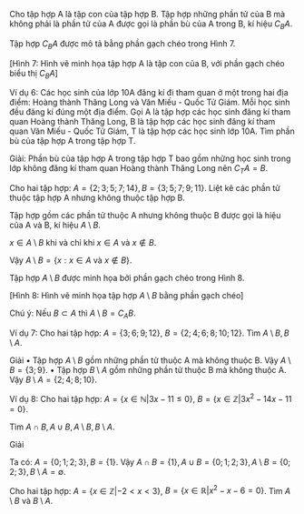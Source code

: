 Cho tập hợp A là tập con của tập hợp B. Tập hợp những phần tử của B mà không phải là phần tử của A được gọi là phần bù của A trong B, kí hiệu $C_B A$.

Tập hợp $C_B A$ được mô tả bằng phần gạch chéo trong Hình 7.

[Hình 7: Hình vẽ minh họa tập hợp A là tập con của B, với phần gạch chéo biểu thị $C_B A$]

Ví dụ 6: Các học sinh của lớp 10A đăng kí đi tham quan ở một trong hai địa điểm: Hoàng thành Thăng Long và Văn Miếu - Quốc Tử Giám. Mỗi học sinh đều đăng kí đúng một địa điểm. Gọi A là tập hợp các học sinh đăng kí tham quan Hoàng thành Thăng Long, B là tập hợp các học sinh đăng kí tham quan Văn Miếu - Quốc Tử Giám, T là tập hợp các học sinh lớp 10A. Tìm phần bù của tập hợp A trong tập hợp T.

Giải: Phần bù của tập hợp A trong tập hợp T bao gồm những học sinh trong lớp không đăng kí tham quan Hoàng thành Thăng Long nên $C_T A = B$.

Cho hai tập hợp: $A = \{2; 3; 5; 7; 14\}, B = \{3; 5; 7; 9; 11\}$.
Liệt kê các phần tử thuộc tập hợp A nhưng không thuộc tập hợp B.

Tập hợp gồm các phần tử thuộc A nhưng không thuộc B được gọi là hiệu của A và B, kí hiệu $A \setminus B$.

$x \in A \setminus B$ khi và chỉ khi $x \in A$ và $x \notin B$.

Vậy $A \setminus B = \{x : x \in A \text{ và } x \notin B\}$.

Tập hợp $A \setminus B$ được minh họa bởi phần gạch chéo trong Hình 8.

[Hình 8: Hình vẽ minh họa tập hợp $A \setminus B$ bằng phần gạch chéo]

Chú ý: Nếu $B \subset A$ thì $A \setminus B = C_A B$.

Ví dụ 7: Cho hai tập hợp: $A = \{3; 6; 9; 12\}$,
                          $B = \{2; 4; 6; 8; 10; 12\}$.
Tìm $A \setminus B, B \setminus A$.

Giải
• Tập hợp $A \setminus B$ gồm những phần tử thuộc A mà không thuộc B. Vậy $A \setminus B = \{3; 9\}$.
• Tập hợp $B \setminus A$ gồm những phần tử thuộc B mà không thuộc A. Vậy $B \setminus A = \{2; 4; 8; 10\}$.

Ví dụ 8: Cho hai tập hợp: $A = \{x \in \mathbb{N} | 3x - 11 \leq 0\}$,
                          $B = \{x \in \mathbb{Z} | 3x^2 - 14x - 11 = 0\}$.

Tìm $A \cap B, A \cup B, A \setminus B, B \setminus A$.

Giải

Ta có: $A = \{0; 1; 2; 3\}, B = \{1\}$.
Vậy $A \cap B = \{1\}, A \cup B = \{0; 1; 2; 3\}, A \setminus B = \{0; 2; 3\}, B \setminus A = \emptyset$.

Cho hai tập hợp:
$A = \{x \in \mathbb{Z} | -2 < x < 3\}$,
$B = \{x \in \mathbb{R} | x^2 - x - 6 = 0\}$.
Tìm $A \setminus B$ và $B \setminus A$.